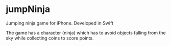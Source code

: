 # jumpNinja
Jumping ninja game for iPhone. Developed in Swift

The game has a character (ninja) which has to avoid objects falling from the sky while collecting coins to score points. 
